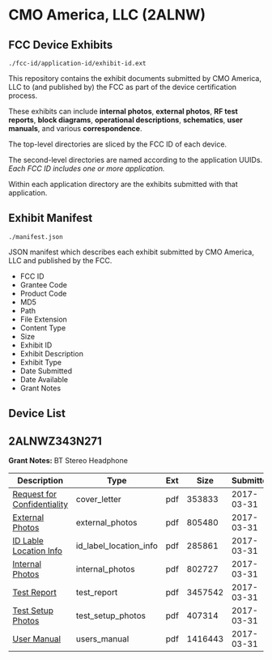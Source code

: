 # CMO America, LLC (2ALNW)
## FCC Device Exhibits

```
./fcc-id/application-id/exhibit-id.ext
```

This repository contains the exhibit documents submitted by CMO America, LLC to (and published by) the FCC as part of the device certification process.

These exhibits can include **internal photos**, **external photos**, **RF test reports**, **block diagrams**, **operational descriptions**, **schematics**, **user manuals**, and various **correspondence**.

The top-level directories are sliced by the FCC ID of each device.

The second-level directories are named according to the application UUIDs. *Each FCC ID includes one or more application.*

Within each application directory are the exhibits submitted with that application. 

## Exhibit Manifest

```
./manifest.json
```

JSON manifest which describes each exhibit submitted by CMO America, LLC and published by the FCC.

- FCC ID
- Grantee Code
- Product Code
- MD5
- Path
- File Extension
- Content Type
- Size
- Exhibit ID
- Exhibit Description
- Exhibit Type
- Date Submitted
- Date Available
- Grant Notes

## Device List
## 2ALNWZ343N271
**Grant Notes:** BT Stereo Headphone

| Description | Type | Ext | Size | Submitted | Available |
| ----------- | ---- | --- | ---- | --------- | --------- |
| [Request for Confidentiality](2ALNWZ343N271/a0abd964ed313c13a000e33d097795d8/3340506.pdf) | cover_letter | pdf | 353833 | 2017-03-31 | 2017-03-31 |
| [External Photos](2ALNWZ343N271/a0abd964ed313c13a000e33d097795d8/3340507.pdf) | external_photos | pdf | 805480 | 2017-03-31 | 2017-03-31 |
| [ID Lable Location Info](2ALNWZ343N271/a0abd964ed313c13a000e33d097795d8/3340508.pdf) | id_label_location_info | pdf | 285861 | 2017-03-31 | 2017-03-31 |
| [Internal Photos](2ALNWZ343N271/a0abd964ed313c13a000e33d097795d8/3340510.pdf) | internal_photos | pdf | 802727 | 2017-03-31 | 2017-03-31 |
| [Test Report](2ALNWZ343N271/a0abd964ed313c13a000e33d097795d8/3340509.pdf) | test_report | pdf | 3457542 | 2017-03-31 | 2017-03-31 |
| [Test Setup Photos](2ALNWZ343N271/a0abd964ed313c13a000e33d097795d8/3340511.pdf) | test_setup_photos | pdf | 407314 | 2017-03-31 | 2017-03-31 |
| [User Manual](2ALNWZ343N271/a0abd964ed313c13a000e33d097795d8/3340512.pdf) | users_manual | pdf | 1416443 | 2017-03-31 | 2017-03-31 |
